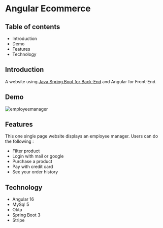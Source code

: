 <h1>Angular Ecommerce</h1>
    <h2>Table of contents</h2>
    <ul>
        <li>Introduction</li>
        <li>Demo</li>
        <li>Features</li>
        <li>Technology</li>
    </ul>

<h2>Introduction</h2>

A website using <a href="https://github.com/lazar360/spring-boot-ecommerce">Java Spring Boot for Back-End</a> and Angular for Front-End.

<h2>Demo</h2>

![employeemanager](https://user-images.githubusercontent.com/91179295/165254731-d9a41003-a018-4efb-b9ba-5ab12563b211.gif)

<h2>Features</h2>
This one single page website displays an employee manager.
Users can do the following :
<ul>
    <li>Filter product</li>
    <li>Login with mail or google</li>
    <li>Purchase a product</li>
    <li>Pay with credit card</li>
    <li>See your order history</li>
</ul>
<h2>Technology</h2>
<ul>
    <li>Angular 16</li>
    <li>MySql 5</li>
    <li>Okta</li>
    <li>Spring Boot 3</li>
    <li>Stripe</li>
</ul>

